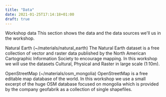 ```yaml
---
title: "Data"
date: 2021-01-25T17:14:18+01:00
draft: true
---
```


Workshop data
This section shows the data and the data sources we'll us in the workshop.

Natural Earth (~/materials/natural_earth)
The Natural Earth dataset is a free collection of vector and raster data published by the North American Cartographic Information Society to encourage mapping. In this workshop we will use the datasets Cultural, Physical and Raster in large scale (1:10m).

OpenStreetMap (~/materials/osm_mongolia)
OpenStreetMap is a free editable map database of the world. In this workshop we use a small excerpt of the huge OSM database focused on mongolia which is provided by the company geofabrik as a collection of single shapefiles.